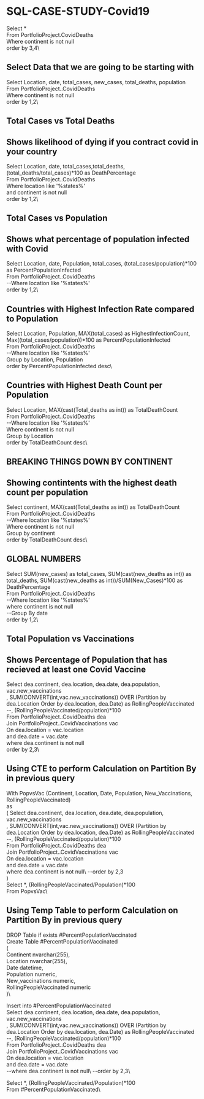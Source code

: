 # SQL-CASE-STUDY-Covid19

Select *\
From PortfolioProject.CovidDeaths\
Where continent is not null\
order by 3,4\


## Select Data that we are going to be starting with

Select Location, date, total_cases, new_cases, total_deaths, population\
From PortfolioProject..CovidDeaths\
Where continent is not null \
order by 1,2\


## Total Cases vs Total Deaths
## Shows likelihood of dying if you contract covid in your country

Select Location, date, total_cases,total_deaths, (total_deaths/total_cases)*100 as DeathPercentage\
From PortfolioProject..CovidDeaths\
Where location like '%states%'\
and continent is not null \
order by 1,2\

## Total Cases vs Population
## Shows what percentage of population infected with Covid

Select Location, date, Population, total_cases,  (total_cases/population)*100 as PercentPopulationInfected\
From PortfolioProject..CovidDeaths\
--Where location like '%states%'\
order by 1,2\



## Countries with Highest Infection Rate compared to Population

Select Location, Population, MAX(total_cases) as HighestInfectionCount,  Max((total_cases/population))*100 as PercentPopulationInfected\
From PortfolioProject..CovidDeaths\
--Where location like '%states%'\
Group by Location, Population\
order by PercentPopulationInfected desc\


## Countries with Highest Death Count per Population

Select Location, MAX(cast(Total_deaths as int)) as TotalDeathCount\
From PortfolioProject..CovidDeaths\
--Where location like '%states%'\
Where continent is not null \
Group by Location\
order by TotalDeathCount desc\



## BREAKING THINGS DOWN BY CONTINENT

## Showing contintents with the highest death count per population

Select continent, MAX(cast(Total_deaths as int)) as TotalDeathCount\
From PortfolioProject..CovidDeaths\
--Where location like '%states%'\
Where continent is not null \
Group by continent\
order by TotalDeathCount desc\



## GLOBAL NUMBERS

Select SUM(new_cases) as total_cases, SUM(cast(new_deaths as int)) as total_deaths, SUM(cast(new_deaths as int))/SUM(New_Cases)*100 as DeathPercentage\
From PortfolioProject..CovidDeaths\
--Where location like '%states%'\
where continent is not null \
--Group By date\
order by 1,2\




## Total Population vs Vaccinations
## Shows Percentage of Population that has recieved at least one Covid Vaccine

Select dea.continent, dea.location, dea.date, dea.population, vac.new_vaccinations\
, SUM(CONVERT(int,vac.new_vaccinations)) OVER (Partition by dea.Location Order by dea.location, dea.Date) as RollingPeopleVaccinated\
--, (RollingPeopleVaccinated/population)*100\
From PortfolioProject..CovidDeaths dea\
Join PortfolioProject..CovidVaccinations vac\
	On dea.location = vac.location\
	and dea.date = vac.date\
where dea.continent is not null \
order by 2,3\


## Using CTE to perform Calculation on Partition By in previous query

With PopvsVac (Continent, Location, Date, Population, New_Vaccinations, RollingPeopleVaccinated)\
as\
(
Select dea.continent, dea.location, dea.date, dea.population, vac.new_vaccinations\
, SUM(CONVERT(int,vac.new_vaccinations)) OVER (Partition by dea.Location Order by dea.location, dea.Date) as RollingPeopleVaccinated\
--, (RollingPeopleVaccinated/population)*100\
From PortfolioProject..CovidDeaths dea\
Join PortfolioProject..CovidVaccinations vac\
	On dea.location = vac.location\
	and dea.date = vac.date\
where dea.continent is not null\ 
--order by 2,3\
)\
Select *, (RollingPeopleVaccinated/Population)*100\
From PopvsVac\



## Using Temp Table to perform Calculation on Partition By in previous query

DROP Table if exists #PercentPopulationVaccinated\
Create Table #PercentPopulationVaccinated\
(\
Continent nvarchar(255),\
Location nvarchar(255),\
Date datetime,\
Population numeric,\
New_vaccinations numeric,\
RollingPeopleVaccinated numeric\
)\

Insert into #PercentPopulationVaccinated\
Select dea.continent, dea.location, dea.date, dea.population, vac.new_vaccinations\
, SUM(CONVERT(int,vac.new_vaccinations)) OVER (Partition by dea.Location Order by dea.location, dea.Date) as RollingPeopleVaccinated\
--, (RollingPeopleVaccinated/population)*100\
From PortfolioProject..CovidDeaths dea\
Join PortfolioProject..CovidVaccinations vac\
	On dea.location = vac.location\
	and dea.date = vac.date\
--where dea.continent is not null\ 
--order by 2,3\

Select *, (RollingPeopleVaccinated/Population)*100\
From #PercentPopulationVaccinated\
